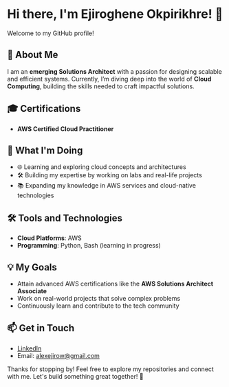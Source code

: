 # Hi there, I'm Ejiroghene Okpirikhre! 👋  

Welcome to my GitHub profile!  

## 🚀 About Me  
I am an **emerging Solutions Architect** with a passion for designing scalable and efficient systems. Currently, I’m diving deep into the world of **Cloud Computing**, building the skills needed to craft impactful solutions.  

## 🎓 Certifications  
- **AWS Certified Cloud Practitioner**  

## 🌱 What I'm Doing  
- 🌐 Learning and exploring cloud concepts and architectures  
- 🛠️ Building my expertise by working on labs and real-life projects  
- 📚 Expanding my knowledge in AWS services and cloud-native technologies  

## 🛠️ Tools and Technologies  
- **Cloud Platforms**: AWS  
- **Programming**: Python, Bash (learning in progress)

## 💡 My Goals  
- Attain advanced AWS certifications like the **AWS Solutions Architect Associate**  
- Work on real-world projects that solve complex problems  
- Continuously learn and contribute to the tech community  

## 📫 Get in Touch  
- [LinkedIn](https://www.linkedin.com/in/okpirikhre-ejiro/)  
- Email: alexejirow@gmail.com 

Thanks for stopping by! Feel free to explore my repositories and connect with me. Let's build something great together! 🌟  
